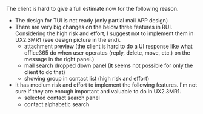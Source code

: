 The client is hard to give a full estimate now for the following reason.
- The design for TUI is not ready (only partial mail APP design)
- There are very big changes on the below three features in RUI. Considering the high risk and effort, I suggest not to implement them in UX2.3MR1 (see design picture in the end).
  - attachment preview (the client is hard to do a UI response like what office365 do when user operates (reply, delete, move, etc.) on the message in the right panel.)
  - mail search dropped down panel (It seems not possible for only the client to do that)
  - showing group in contact list (high risk and effort)
- It has medium risk and effort to implement the following features. I'm not sure if they are enough important and valuable to do in UX2.3MR1.
  - selected contact search panel
  - contact alphabetic search
